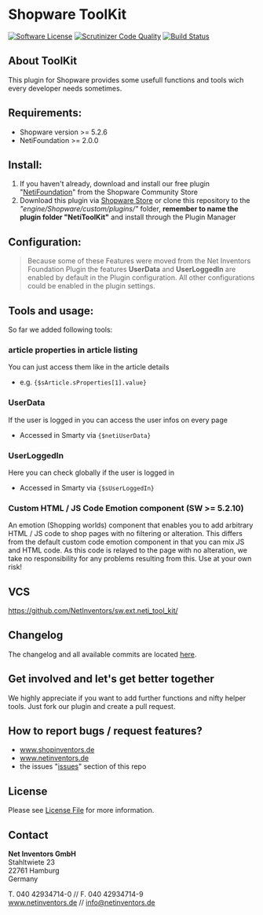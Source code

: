 # Shopware ToolKit

[![Software License](https://img.shields.io/badge/license-MIT-brightgreen.svg?style=flat-square)](LICENSE)
[![Scrutinizer Code Quality](https://scrutinizer-ci.com/g/NetInventors/sw.ext.neti_tool_kit/badges/quality-score.png?b=develop)](https://scrutinizer-ci.com/g/NetInventors/sw.ext.neti_tool_kit/?branch=develop)
[![Build Status](https://scrutinizer-ci.com/g/NetInventors/sw.ext.neti_tool_kit/badges/build.png?b=develop)](https://scrutinizer-ci.com/g/NetInventors/sw.ext.neti_tool_kit/build-status/develop)
## About ToolKit

This plugin for Shopware  provides some usefull functions and tools wich every developer needs sometimes.

## Requirements:
* Shopware version >= 5.2.6
* NetiFoundation >= 2.0.0

## Install:
1. If you haven't already, download and install our free plugin "[NetiFoundation](http://store.shopware.com/detail/index/sArticle/162025)" from the Shopware Community Store
2. Download this plugin via [Shopware Store](http://store.shopware.com/detail/index/sArticle/163077) or clone this repository to the
*"engine/Shopware/custom/plugins/"* folder, **remember to name the plugin folder "NetiToolKit"** and install through the Plugin Manager

## Configuration:
> Because some of these Features were moved from the Net Inventors Foundation Plugin the features **UserData**
and **UserLoggedIn** are enabled by default in the Plugin configuration. All other configurations could be enabled in the plugin settings.

## Tools and usage:
So far we added following tools:

### article properties in article listing
You can just access them like in the article details
* e.g. `{$sArticle.sProperties[1].value}`

### UserData
If the user is logged in you can access the user infos on every page
* Accessed in Smarty via `{$netiUserData}`

### UserLoggedIn
Here you can check globally if the user is logged in
* Accessed in Smarty via `{$sUserLoggedIn}`

### Custom HTML / JS Code Emotion component (SW >= 5.2.10)
An emotion (Shopping worlds) component that enables you to add arbitrary HTML / JS code to shop pages with no 
filtering or alteration. This differs from the default custom code emotion component in that you can mix JS and HTML code.
As this code is relayed to the page with no alteration, we take no responsibility for any problems resulting from this. 
Use at your own risk!

## VCS
https://github.com/NetInventors/sw.ext.neti_tool_kit/

## Changelog
The changelog and all available commits are located [here](https://github.com/NetInventors/sw.ext.neti_tool_kit/commits).

## Get involved and let's get better together
We highly appreciate if you want to add further functions and nifty helper tools. Just fork our plugin and create a pull request.

## How to report bugs / request features?

 - www.shopinventors.de
 - www.netinventors.de
 - the issues "[issues](https://github.com/NetInventors/sw.ext.neti_tool_kit/issues)" section of this repo

## License
Please see [License File](LICENSE) for more information.

## Contact
**Net Inventors GmbH**  
Stahltwiete 23  
22761 Hamburg  
Germany  

T. 040 42934714-0 // F. 040 42934714-9  
www.netinventors.de // info@netinventors.de

